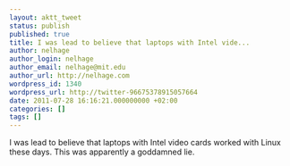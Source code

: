 ```yaml
---
layout: aktt_tweet
status: publish
published: true
title: I was lead to believe that laptops with Intel vide...
author: nelhage
author_login: nelhage
author_email: nelhage@mit.edu
author_url: http://nelhage.com
wordpress_id: 1340
wordpress_url: http://twitter-96675378915057664
date: 2011-07-28 16:16:21.000000000 +02:00
categories: []
tags: []
---
```

I was lead to believe that laptops with Intel video cards worked with Linux these days. This was apparently a goddamned lie.
